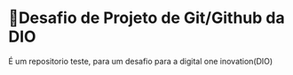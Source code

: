# 🤖Desafio de Projeto de Git/Github da DIO
É um repositorio teste, para um desafio para a digital one inovation(DIO)
